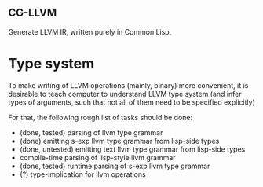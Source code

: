 CG-LLVM
-------

Generate LLVM IR, written purely in Common Lisp.

Type system
===========

To make writing of LLVM operations (mainly, binary) more convenient,
it is desirable to teach computer to understand LLVM type system
(and infer types of arguments, such that not all of them need to be specified explicitly)

For that, the following rough list of tasks should be done:
* (done, tested) parsing of llvm type grammar
* (done) emitting s-exp llvm type grammar from lisp-side types
* (done, untested) emitting text llvm type grammar from lisp-side types
* compile-time parsing of lisp-style llvm grammar
* (done, tested) runtime parsing of s-exp llvm type grammar
* (?) type-implication for llvm operations

